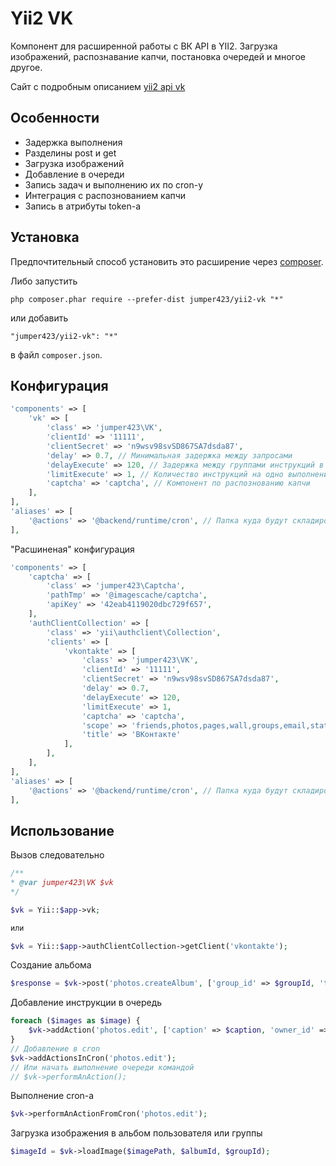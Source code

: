 Yii2 VK
================
Компонент для расширенной работы с ВК API в YII2. Загрузка изображений, распознавание капчи, постановка очередей и многое другое.

Сайт с подробным описанием [yii2 api vk](http://infoblog1.ru/learn/cms/yii/rabota-s-api-vk-v-yii2)

Особенности
------------
* Задержка выполнения
* Разделины post и get
* Загрузка изображений
* Добавление в очереди
* Запись задач и выполнению их по cron-у
* Интеграция с распознованием капчи
* Запись в атрибуты token-а

Установка
------------
Предпочтительный способ установить это расширение через [composer](http://getcomposer.org/download/).

Либо запустить

```
php composer.phar require --prefer-dist jumper423/yii2-vk "*"
```

или добавить

```
"jumper423/yii2-vk": "*"
```

в файл `composer.json`.

Конфигурация
------------
```php
'components' => [
    'vk' => [
        'class' => 'jumper423\VK',
        'clientId' => '11111',
        'clientSecret' => 'n9wsv98svSD867SA7dsda87',
        'delay' => 0.7, // Минимальная задержка между запросами
        'delayExecute' => 120, // Задержка между группами инструкций в очереди
        'limitExecute' => 1, // Количество инструкций на одно выполнении в очереди
        'captcha' => 'captcha', // Компонент по распознованию капчи
    ],
],
'aliases' => [
    '@actions' => '@backend/runtime/cron', // Папка куда будут складироваться очереди для cron-а
],
```

"Расшиненая" конфигурация

```php
'components' => [
    'captcha' => [
        'class' => 'jumper423\Captcha',
        'pathTmp' => '@imagescache/captcha',
        'apiKey' => '42eab4119020dbc729f657',
    ],
    'authClientCollection' => [
        'class' => 'yii\authclient\Collection',
        'clients' => [
            'vkontakte' => [
                'class' => 'jumper423\VK',
                'clientId' => '11111',
                'clientSecret' => 'n9wsv98svSD867SA7dsda87',
                'delay' => 0.7,
                'delayExecute' => 120,
                'limitExecute' => 1,
                'captcha' => 'captcha',
                'scope' => 'friends,photos,pages,wall,groups,email,stats,ads,offline,notifications', //,messages,nohttps
                'title' => 'ВКонтакте'
            ],
        ],
    ],
],
'aliases' => [
    '@actions' => '@backend/runtime/cron', // Папка куда будут складироваться очереди для cron-а
],
```


Использование
------------

Вызов следовательно 

```php
/**
* @var jumper423\VK $vk
*/

$vk = Yii::$app->vk;

или

$vk = Yii::$app->authClientCollection->getClient('vkontakte');
```

Создание альбома

```php
$response = $vk->post('photos.createAlbum', ['group_id' => $groupId, 'title' => $title, 'upload_by_admins_only' => 1]);
```

Добавление инструкции в очередь 

```php
foreach ($images as $image) {
    $vk->addAction('photos.edit', ['caption' => $caption, 'owner_id' => $ownerId, 'photo_id' => $image,]);
}
// Добавление в cron
$vk->addActionsInCron('photos.edit');
// Или начать выполнение очереди командой
// $vk->performAnAction();
```

Выполнение cron-а

```php
$vk->performAnActionFromCron('photos.edit');
```

Загрузка изображения в альбом пользователя или группы

```php
$imageId = $vk->loadImage($imagePath, $albumId, $groupId);
```

